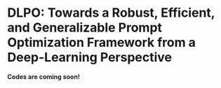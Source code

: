 <H1>DLPO: Towards a Robust, Efficient, and Generalizable Prompt Optimization Framework from a Deep-Learning Perspective</H1>

**Codes are coming soon!**
